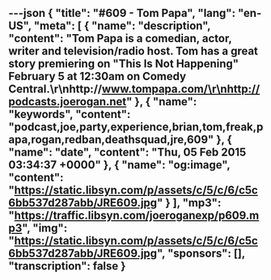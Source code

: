 ---json
{
  "title": "#609 - Tom Papa",
  "lang": "en-US",
  "meta": [
    {
      "name": "description",
      "content": "Tom Papa is a comedian, actor, writer and television/radio host. Tom has a great story premiering on \"This Is Not Happening\" February 5 at 12:30am on Comedy Central.\r\nhttp://www.tompapa.com/\r\nhttp://podcasts.joerogan.net"
    },
    {
      "name": "keywords",
      "content": "podcast,joe,party,experience,brian,tom,freak,papa,rogan,redban,deathsquad,jre,609"
    },
    {
      "name": "date",
      "content": "Thu, 05 Feb 2015 03:34:37 +0000"
    },
    {
      "name": "og:image",
      "content": "https://static.libsyn.com/p/assets/c/5/c/6/c5c6bb537d287abb/JRE609.jpg"
    }
  ],
  "mp3": "https://traffic.libsyn.com/joeroganexp/p609.mp3",
  "img": "https://static.libsyn.com/p/assets/c/5/c/6/c5c6bb537d287abb/JRE609.jpg",
  "sponsors": [],
  "transcription": false
}
---
<episode-header />

<timemark seconds="0" />

<transcribe-call-to-action />

<episode-footer />
